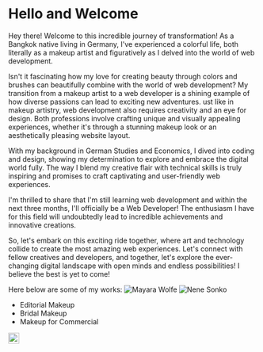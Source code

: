 # Hello and Welcome

Hey there! Welcome to this incredible journey of transformation! As a Bangkok native living in Germany, I've experienced a colorful life, both literally as a makeup artist and figuratively as I delved into the world of web development.

Isn't it fascinating how my love for creating beauty through colors and brushes can beautifully combine with the world of web development? My transition from a makeup artist to a web developer is a shining example of how diverse passions can lead to exciting new adventures. ust like in makeup artistry, web development also requires creativity and an eye for design. Both professions involve crafting unique and visually appealing experiences, whether it's through a stunning makeup look or an aesthetically pleasing website layout.

With my background in German Studies and Economics, I dived into coding and design, showing my determination to explore and embrace the digital world fully. The way I blend my creative flair with technical skills is truly inspiring and promises to craft captivating and user-friendly web experiences.

I'm thrilled to share that I'm still learning web development and within the next three months, I'll officially be a Web Developer! The enthusiasm I have for this field will undoubtedly lead to incredible achievements and innovative creations.

So, let's embark on this exciting ride together, where art and technology collide to create the most amazing web experiences. Let's connect with fellow creatives and developers, and together, let's explore the ever-changing digital landscape with open minds and endless possibilities! I believe the best is yet to come! 


Here below are some of my works:
![Mayara Wolfe](https://static.wixstatic.com/media/f4699d_a7bffecddfde4902a4c2050cef8f6bf8~mv2.jpg/v1/fill/w_798,h_1200,al_c,q_85,usm_0.66_1.00_0.01,enc_auto/f4699d_a7bffecddfde4902a4c2050cef8f6bf8~mv2.jpg)
![Nene Sonko](https://static.wixstatic.com/media/f4699d_1efc01a2947a4967812fef12fb8640f2~mv2.jpg/v1/fill/w_798,h_998,al_c,q_85,usm_0.66_1.00_0.01,enc_auto/f4699d_1efc01a2947a4967812fef12fb8640f2~mv2.jpg)

- Editorial Makeup
- Bridal Makeup
- Makeup for Commercial
<a href="https://www.instagram.com/jaohxbeauty/">
  <img align="left" alt="Abhishek's Instagram" width="22px" src="https://raw.githubusercontent.com/hussainweb/hussainweb/main/icons/instagram.png" />
</a>
